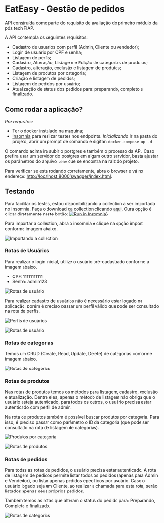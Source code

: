 # EatEasy - Gestão de pedidos

API construída como parte do requisito de avaliação do primeiro módulo da pós tech FIAP.

A API contempla os seguintes requisitos:
- Cadastro de usuários com perfil (Admin, Cliente ou vendedor);
- Login de usuário por CPF e senha;
- Listagem de perfis;
- Cadastro, Alteração, Listagem e Edição de categorias de produtos;
- Cadastro, alteração, exclusão e listagem de produtos;
- Listagem de produtos por categoria;
- Criação e listagem de pedidos;
- Listagem de pedidos por usuário;
- Atualização de status dos pedidos para: preparando, completo e finalizado.

## Como rodar a aplicação?

*Pré requistos:*
- Ter o docker instalado na máquina;
- [Insomnia](https://insomnia.rest/download) para realizar testes nos endpoints.
*Inicializando*
Ir na pasta do projeto, abrir um prompt de comando e digitar: 
```docker-compose up -d```

O comando acima irá subir o postgres e também o processo da API. Caso prefira usar um servidor do postgres em algum outro servidor, basta ajustar os parâmetros do arquivo ```.env``` que se encontra na raiz do projeto.

Para verificar se está rodando corretamente, abra o browser e vá no endereço: [http://localhost:8000/swagger/index.html](https://localhost:8000/swagger/index.html).

## Testando

Para facilitar os testes, estou disponibilizando a collection a ser importada no insomnia. Faça o download da collection clicando [aqui](assets/Insomnia_2023-07-05.yaml). Oura opção é clicar diretamente neste botão: 
[![Run in Insomnia}](https://insomnia.rest/images/run.svg)](https://insomnia.rest/run/?label=EatEasy&uri=https%3A%2F%2Fgithub.com%2Fdigounet%2FEatEasy%2Fblob%2Fmaster%2Fassets%2FInsomnia_2023-07-05.yaml)

Para importar a collection, abra o insomnia e clique na opção import conforme imagem abaixo.

![Importando a collection](./assets/import.png)

### Rotas de Usuários

Para realizar o login inicial, utilize o usuário pré-cadastrado conforme a imagem abaixo.
- CPF: 11111111111
- Senha: admin123

![Rotas de usuário](./assets/login.png)

Para realizar cadastro de usuários não é necessário estar logado na aplicação, porém é preciso passar um perfil válido que pode ser consultado na rota de perfis.

![Perfis de usuários](./assets/roles.png)

![Rotas de usuário](./assets/register.png)

### Rotas de categorias

Temos um CRUD (Create, Read, Update, Delete) de categorias conforme imagem abaixo.

![Rotas de categorias](./assets/category.png)

### Rotas de produtos

Nas rotas de produtos temos os métodos para listagem, cadastro, exclusão e atualização. Dentre eles, apenas o método de listagem não obriga que o usuário esteja autenticado, para todos os outros, o usuário precisa estar autenticado com perfil de admin.

Na rota de produtos também é possível buscar produtos por categoria. Para isso, é preciso passar como parâmetro o ID da categoria (que pode ser consultado na rota de listagem de categorias).

![Produtos por categoria](./assets/products_category.png)

![Rotas de produtos](./assets/products.png)

### Rotas de pedidos

Para todas as rotas de pedidos, o usuário precisa estar autenticado. A rota de listagem de pedidos permite listar todos os pedidos (apenas para Admin e Vendedor), ou listar apenas pedidos epecíficos por usuário. Caso o usuário logado seja um Cliente, ao realizar a chamada para esta rota, serão listados apenas seus próprios pedidos.

Também temos as rotas que alteram o status do pedido para: Preparando, Completo e finalizado.

![Rotas de categorias](./assets/Orders.png)
